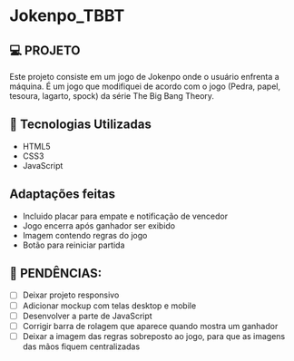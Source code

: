 # Jokenpo_TBBT

## 💻 PROJETO
Este projeto consiste em um jogo de Jokenpo onde o usuário enfrenta a máquina. É um jogo que modifiquei de acordo com o jogo (Pedra, papel, tesoura, lagarto, spock)  da série The Big Bang Theory.

##  🚀 Tecnologias Utilizadas

- HTML5
- CSS3
- JavaScript

## Adaptações feitas

- Incluido placar para empate e notificação de vencedor
- Jogo encerra após ganhador ser exibido
- Imagem contendo regras do jogo
- Botão para reiniciar partida

## 📝 PENDÊNCIAS:

- [ ] Deixar projeto responsivo
- [ ] Adicionar mockup com telas desktop e mobile
- [ ] Desenvolver a parte de JavaScript
- [ ] Corrigir barra de rolagem que aparece quando mostra um ganhador
- [ ] Deixar a imagem das regras sobreposto ao jogo, para que as imagens das mãos fiquem centralizadas
